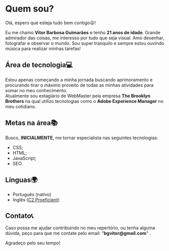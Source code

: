 <h1>Quem sou?</h1>

<p>Olá, espero que esteja tudo bem contigo😜!</p> 

<p>Eu me chamo <strong>Vitor Barbosa Guimarães</strong> e tenho <strong>21 anos de idade</strong>. Grande admirador das coisas, me interesso por tudo que seja visual. Amo desenhar, fotografar e observar o mundo.
Sou super tranquilo e sempre estou ouvindo música para realizar minhas tarefas!</p> 

<h2>Área de tecnologia💻</h2>

<p>Estou apenas começando a minha jornada buscando aprimoramento e procurando tirar o máximo proveito de todas as minhas atividades para somar no meu conhecimento.<br> Atualmente sou estagiário de WebMaster pela empresa 
<strong>The Brooklyn Brothers</strong> na qual utilizo tecnologias como o <strong>Adobe Experience Manager</strong> no meu cotidiano.</p> 

<h2>Metas na área📚</h2>

<p>Busco, <strong>INICIALMENTE</strong>, me tornar especialista nas seguintes tecnologias:</p>
<ul>
<li>CSS;</li>
<li>HTML;</li>
<li>JavaScript;</li>
<li>SEO.</li>
</ul>

<h2>Línguas🌍</h2>

<ul>
<li>Português (nativo)</li>
<li>Inglês (<a href="https://cert.efset.org/nsdK6v">C2 Proeficient</a>)</li>
</ul>

<h2>Contato📞</h2>
<p>Caso possa me ajudar contribuindo no meu repertório, ou tenha alguma dúvida, peço para que me contate pelo email: "<strong>bgvitor@gmail.com</strong>" .</p>
<p>Agradeço pelo seu tempo!</p>
